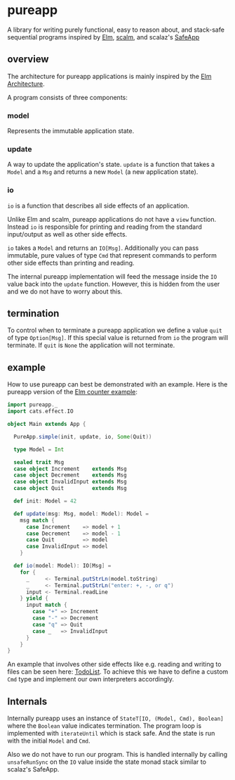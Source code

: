 # pureapp

A library for writing purely functional, easy to reason about, and stack-safe sequential programs inspired by [Elm](http://elm-lang.org/), [scalm](https://github.com/julienrf/scalm), and scalaz's [SafeApp](https://github.com/scalaz/scalaz/blob/bffbbcf366ca3a33dad6b3c10683228b20812bcf/effect/src/main/scala/scalaz/effect/SafeApp.scala)

## overview

The architecture for pureapp applications is mainly inspired by the [Elm Architecture](https://guide.elm-lang.org/architecture/).

A program consists of three components:

### model

Represents the immutable application state.

### update

A way to update the application's state. `update` is a function that takes a `Model` and a `Msg` and returns a new `Model` (a new application state).

### io

`io` is a function that describes all side effects of an application.

Unlike Elm and scalm, pureapp applications do not have a `view` function. Instead `io` is responsible for printing and reading from the standard input/output as well as other side effects.

`io` takes a `Model` and returns an `IO[Msg]`. Additionally you can pass immutable, pure values of type `Cmd` that represent commands to perform other side effects than printing and reading.

The internal pureapp implementation will feed the message inside the `IO` value back into the `update` function. However, this is hidden from the user and we do not have to worry about this.

## termination

To control when to terminate a pureapp application we define a value `quit` of type `Option[Msg]`. If this special value is returned from `io` the program will terminate. If `quit` is `None` the application will not terminate.

## example

How to use pureapp can best be demonstrated with an example. Here is the pureapp version of the [Elm counter example](http://elm-lang.org/examples/buttons):

```scala
import pureapp._
import cats.effect.IO

object Main extends App {

  PureApp.simple(init, update, io, Some(Quit))

  type Model = Int

  sealed trait Msg
  case object Increment    extends Msg
  case object Decrement    extends Msg
  case object InvalidInput extends Msg
  case object Quit         extends Msg

  def init: Model = 42

  def update(msg: Msg, model: Model): Model =
    msg match {
      case Increment    => model + 1
      case Decrement    => model - 1
      case Quit         => model
      case InvalidInput => model
    }

  def io(model: Model): IO[Msg] =
    for {
      _     <- Terminal.putStrLn(model.toString)
      _     <- Terminal.putStrLn("enter: +, -, or q")
      input <- Terminal.readLine
    } yield {
      input match {
        case "+" => Increment
        case "-" => Decrement
        case "q" => Quit
        case _   => InvalidInput
      }
    }
}

```

An example that involves other side effects like e.g. reading and writing to files can be seen here: [TodoList](https://github.com/battermann/pureapp/blob/master/examples/todolist/src/main/scala/example/Main.scala). To achieve this we have to define a custom `Cmd` type and implement our own interpreters accordingly.

## Internals

Internally pureapp uses an instance of `StateT[IO, (Model, Cmd), Boolean]` where the `Boolean` value indicates termination. The program loop is implemented with `iterateUntil` which is stack safe. And the state is run with the initial `Model` and `Cmd`.

Also we do not have to run our program. This is handled internally by calling `unsafeRunSync` on the `IO` value inside the state monad stack similar to scalaz's SafeApp.
